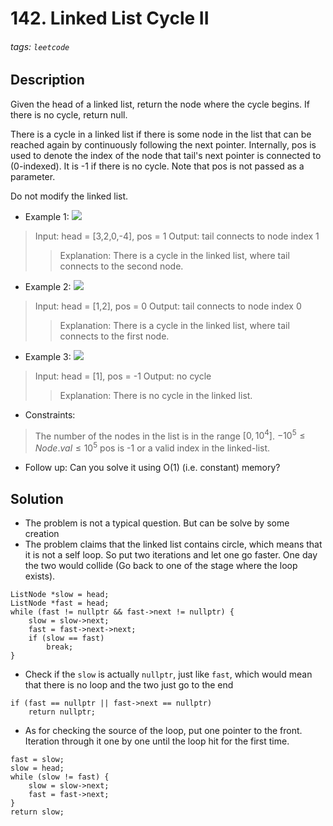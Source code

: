 # 142. Linked List Cycle II
###### tags: `leetcode`
## Description
Given the head of a linked list, return the node where the cycle begins. If there is no cycle, return null.

There is a cycle in a linked list if there is some node in the list that can be reached again by continuously following the next pointer. Internally, pos is used to denote the index of the node that tail's next pointer is connected to (0-indexed). It is -1 if there is no cycle. Note that pos is not passed as a parameter.

Do not modify the linked list.

- Example 1:
![](https://i.imgur.com/OJ5dFUU.png)

>Input: head = [3,2,0,-4], pos = 1
Output: tail connects to node index 1
>>Explanation: There is a cycle in the linked list, where tail connects to the second node.

- Example 2:
![](https://i.imgur.com/AW4WZeC.png)

>Input: head = [1,2], pos = 0
Output: tail connects to node index 0
>>Explanation: There is a cycle in the linked list, where tail connects to the first node.

- Example 3:
![](https://i.imgur.com/VeO60oj.png)

>Input: head = [1], pos = -1
Output: no cycle
>>Explanation: There is no cycle in the linked list.

- Constraints:

>The number of the nodes in the list is in the range $[0, 10^4]$.
$-10^5 \leq Node.val \leq 10^5$
pos is -1 or a valid index in the linked-list.

- Follow up: Can you solve it using O(1) (i.e. constant) memory?

## Solution
- The problem is not a typical question. But can be solve by some  creation
- The problem claims that the linked list contains circle, which means that it is not a self loop. So put two iterations and let one go faster. One day the two would collide (Go back to one of the stage where the loop exists).
```cpp=
ListNode *slow = head;
ListNode *fast = head;
while (fast != nullptr && fast->next != nullptr) {
    slow = slow->next;
    fast = fast->next->next;
    if (slow == fast)
        break;
}
```
- Check if the `slow` is actually `nullptr`, just like `fast`, which would mean that there is no loop and the two just go to the end
```cpp=
if (fast == nullptr || fast->next == nullptr)
    return nullptr;
```
- As for checking the source of the loop, put one pointer to the front. Iteration through it one by one until the loop hit for the first time.
```cpp=
fast = slow;
slow = head;
while (slow != fast) {
    slow = slow->next;
    fast = fast->next;
}
return slow;
```